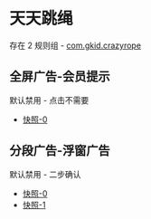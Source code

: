 # 天天跳绳

存在 2 规则组 - [com.gkid.crazyrope](/src/apps/com.gkid.crazyrope.ts)

## 全屏广告-会员提示

默认禁用 - 点击不需要

- [快照-0](https://i.gkd.li/i/12916419)

## 分段广告-浮窗广告

默认禁用 - 二步确认

- [快照-0](https://i.gkd.li/i/13262845)
- [快照-1](https://i.gkd.li/i/13262844)
